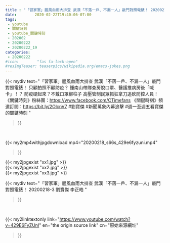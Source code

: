 ```yaml
---
title : "「習家軍」腥風血雨大排查 武漢「不落一戶、不漏一人」敲門對照電錶！ 20200218-3 劉寶傑 李正皓 "
date:        2020-02-22T19:40:06-07:00
tags:
 - youtube
 - 關鍵時刻
 - youtube_關鍵時刻
 - 202002
 - 20200222
 - 20200222_19
categories:
 - 20200222
#icon:        "fas fa-lock-open"
#resImgTeaser: teaserpics/wikipedia.org/emacs-jokes.png
---
```


{{< mydiv text="「習家軍」腥風血雨大排查 武漢「不落一戶、不漏一人」敲門對照電錶！ 只顧拍照不顧防疫？ 鍾南山帶隊查房脫口罩、醫護推病房後「喊卡」！？ 防疫硬起來？不戴口罩綁柱子 高壓管制民眾抓狂拿刀追砍防控人員！  《關鍵時刻》粉絲團：https://www.facebook.com/CTimefans 《關鍵時刻》頻道訂閱：https://bit.ly/2OlcnV7  #劉寶傑 #新聞萬象內幕追擊 #週一至週五看寶傑的關鍵時刻 "
>}}
<br>


{{< my2mp4withjpgdownload mp4="20200218_s66s_429e6fyzuni.mp4"
>}}

{{< my2jpgexist "xx1.jpg" >}}<br>
{{< my2jpgexist "xx2.jpg" >}}<br>
{{< my2jpgexist "xx3.jpg" >}}<br>



{{< mydiv text="「習家軍」腥風血雨大排查 武漢「不落一戶、不漏一人」敲門對照電錶！ 20200218-3 劉寶傑 李正皓 "
>}}
<br>

{{< my2linktextonly link="https://www.youtube.com/watch?v=429E6FyZUnI"
en="the origin source link" cn="原始來源網址"
>}}


<br>

